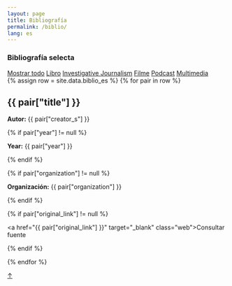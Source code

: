 ```yaml
---
layout: page
title: Bibliografía
permalink: /biblio/
lang: es
---
```


<h3>Bibliografía selecta</h3>


<div class="side">
  <a href="#" class="tag factive" data-filter="all">Mostrar todo</a>
  <a href="#" class="tag" data-filter=".libro">Libro</a>
  <a href="#" class="tag" data-filter=".investigativejournalism">Investigative Journalism</a>
  <a href="#" class="tag" data-filter=".film">Filme</a>
  <a href="#" class="tag" data-filter=".podcast">Podcast</a>
  <a href="#" class="tag" data-filter=".multimedia">Multimedia</a>
</div>



<div class="directorio">
{% assign row = site.data.biblio_es %}
{% for pair in row %}

<div class="line {{ pair["format"] }}">
  <h2>{{ pair["title"] }}</h2>
  <p><strong>Autor:</strong> {{ pair["creator_s"] }}</p>

  {% if pair["year"] != null %}
    <p><strong>Year:</strong> {{ pair["year"] }}</p>
  {% endif %}

  {% if pair["organization"] != null %}
    <p><strong>Organización:</strong> {{ pair["organization"] }}</p>
  {% endif %}

  {% if pair["original_link"] != null %}
    <p><a href="{{ pair["original_link"] }}" target="_blank" class="web">Consultar fuente</a></p>
  {% endif %}

</div><!-- row -->
{% endfor %}

</div><!-- directorio -->

<a href="#" id="top">↑</a>
